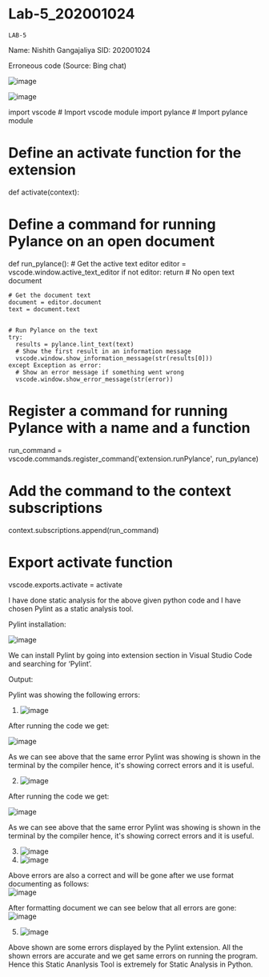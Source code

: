 # Lab-5_202001024
	LAB-5

Name: Nishith Gangajaliya
SID: 202001024

Erroneous code (Source: Bing chat)

![image](https://user-images.githubusercontent.com/84803886/225277627-f6d280ff-1fa8-41b8-89ef-820b485644f0.png)


![image](https://user-images.githubusercontent.com/84803886/225277944-f189cf9e-8bba-45a8-966f-c2c08c2b9b8f.png)


import vscode # Import vscode module
import pylance # Import pylance module


# Define an activate function for the extension
def activate(context):
  # Define a command for running Pylance on an open document
  def run_pylance():
    # Get the active text editor
    editor = vscode.window.active_text_editor
    if not editor:
      return # No open text document
   
    # Get the document text
    document = editor.document
    text = document.text


    # Run Pylance on the text
    try:
      results = pylance.lint_text(text)
      # Show the first result in an information message
      vscode.window.show_information_message(str(results[0]))
    except Exception as error:
      # Show an error message if something went wrong
      vscode.window.show_error_message(str(error))
 
  # Register a command for running Pylance with a name and a function
  run_command = vscode.commands.register_command('extension.runPylance', run_pylance)


  # Add the command to the context subscriptions
  context.subscriptions.append(run_command)


# Export activate function
vscode.exports.activate = activate

I have done static analysis for the above given python code and I have chosen Pylint as a static analysis tool.

Pylint installation:

![image](https://user-images.githubusercontent.com/84803886/225278110-2aa0a6fb-5066-4f84-803f-0a500822999e.png)

We can install Pylint by going into extension section in Visual Studio Code and searching for ‘Pylint’.

Output:

Pylint was showing the following errors:

1. ![image](https://user-images.githubusercontent.com/84803886/225278252-a1fb350e-bef7-40e3-bced-003bf2ff68dc.png)

After running the code we get:

![image](https://user-images.githubusercontent.com/84803886/225278564-c5aefaee-0707-4168-b737-248290f2cf67.png)  

As we can see above that the same error Pylint was showing is shown in the terminal by the compiler hence, it's showing correct errors and it is useful.

2. ![image](https://user-images.githubusercontent.com/84803886/225278281-82c904aa-8b59-4cd2-8750-89aa01a9ea06.png)

After running the code we get:

![image](https://user-images.githubusercontent.com/84803886/225279309-a9d21c32-a638-4fcc-82d8-1c7b7c157d9a.png)  

As we can see above that the same error Pylint was showing is shown in the terminal by the compiler hence, it's showing correct errors and it is useful.

3. ![image](https://user-images.githubusercontent.com/84803886/225279466-4b3285e2-a708-4529-ba08-a179f7d13772.png) 
4. ![image](https://user-images.githubusercontent.com/84803886/225280455-af791b9d-ff87-4a5b-9589-e3257f59d3da.png)  

Above errors are also a correct and will be gone after we use format documenting as follows:  
![image](https://user-images.githubusercontent.com/84803886/225280657-e7984ed1-b543-47ee-af4c-d7cedd741cfd.png)  

After formatting document we can see below that all errors are gone:  
![image](https://user-images.githubusercontent.com/84803886/225281056-a80a5ea6-f8a5-4ed2-a203-faa2708c69ca.png)  

5. ![image](https://user-images.githubusercontent.com/84803886/225281129-9e26915c-4e9c-4530-a4d0-919cbe606e5a.png)  

Above shown are some errors displayed by the Pylint extension. All the shown errors are accurate and we get same errors on running the program. Hence this Static Ananlysis Tool is extremely for Static Analysis in Python.



